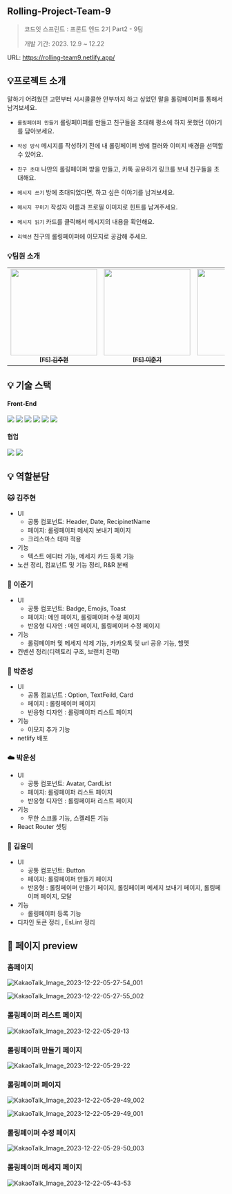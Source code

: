 ## Rolling-Project-Team-9

> 코드잇 스프린트 : 프론트 엔드 2기 Part2 - 9팀
>
> 개발 기간: 2023. 12.9 ~ 12.22


URL: https://rolling-team9.netlify.app/


## 💡프로젝트 소개

말하기 어려웠던 고민부터 시시콜콜한 안부까지 하고 싶었던 말을 롤링페이퍼를 통해서 남겨보세요.

  - `롤링페이퍼 만들기` 롤링페이퍼를 만들고 친구들을 초대해 평소에 하지 못했던 이야기를 담아보세요.
  
  - `작성 방식` 메시지를 작성하기 전에 내 롤링페이퍼 방에 컬러와 이미지 배경을 선택할 수 있어요.
  
  - `친구 초대` 나만의 롤링페이퍼 방을 만들고, 카톡 공유하기 링크를 보내 친구들을 초대해요.
  
  - `메시지 쓰기` 방에 초대되었다면, 하고 싶은 이야기를 남겨보세요.
  
  - `메시지 꾸미기` 작성자 이름과 프로필 이미지로 힌트를 남겨주세요.
  
  - `메시지 읽기` 카드를 클릭해서 메시지의 내용을 확인해요.
  
  - `리액션` 친구의 롤링페이퍼에 이모지로 공감해 주세요.


### 💡팀원 소개

<table>
  <tbody>
    <tr>
      <td align="center"><a href="https://github.com/kimbobby">
      <img width=200px src="https://velog.velcdn.com/images/ynmkim/post/1b0d1275-a0f9-4af0-addf-66ca92f70dbe/image.png" alt=""/><br />
      <sub><b>[FE] 김주현</b></sub></a><br /></td>
      <td align="center"><a href="https://github.com/eonpain">
      <img width=200px src="https://velog.velcdn.com/images/ynmkim/post/87530a1d-22d7-4f07-8f53-18fff05262c1/image.png" alt=""/><br />
      <sub><b>[FE] 이준기</b></sub></a><br /></td>
      <td align="center"><a href="https://github.com/juncastle97">
      <img width=200px src="https://velog.velcdn.com/images/ynmkim/post/14b3c722-1ce2-4539-94d5-c03e422ce006/image.png" alt=""/><br />
      <sub><b>[FE] 박준성</b></sub></a><br /></td>
      <td align="center"><a href="https://github.com/Useong0">
      <img width=200px src="https://velog.velcdn.com/images/ynmkim/post/0a00f9ad-94c3-43e7-bb86-d716fe1abd2f/image.png" alt=""/><br />
      <sub><b>[FE] 박운성</b></sub></a><br /></td>
       <td align="center"><a href="https://github.com/ynmkim">
      <img width=200px src="https://velog.velcdn.com/images/ynmkim/post/56184a02-b906-4d67-837d-1d99f97cf556/image.png" alt=""/><br />
      <sub><b>[FE] 김윤미</b></sub></a><br /></td>
    </tr>
  </tbody>
</table>

## 💡 기술 스택

#### Front-End

<div style="margin: ; text-align: left;" "text-align: left;">
  <img src="https://img.shields.io/badge/React-61DAFB?style=for-the-badge&logo=React&logoColor=white">
  <img src="https://img.shields.io/badge/Javascript-F7DF1E?style=for-the-badge&logo=Javascript&logoColor=white">
  <img src="https://img.shields.io/badge/HTML5-E34F26?style=for-the-badge&logo=HTML5&logoColor=white">
  <img src="https://img.shields.io/badge/StyledComponents-DB7093?style=for-the-badge&logo=StyledComponents&logoColor=white">
  <img src="https://img.shields.io/badge/Eslint-4B32C3?style=for-the-badge&logo=Eslint&logoColor=white">
  <img src="https://img.shields.io/badge/Prettier-F7B93E?style=for-the-badge&logo=Prettier&logoColor=white">
 </div>


#### 협업

 <div style="margin: ; text-align: left;" "text-align: left;"> 
   <img src="https://img.shields.io/badge/Git-F05032?style=for-the-badge&logo=Git&logoColor=white">
   <img src="https://img.shields.io/badge/Github-181717?style=for-the-badge&logo=Github&logoColor=white">
</div>

## 💡 역할분담

### 🐱 김주현

- UI
    - 공통 컴포넌트: Header, Date, RecipinetName
    - 페이지:  롤링페이퍼 메세지 보내기 페이지
    - 크리스마스 테마 적용
- 기능
    - 텍스트 에디터 기능, 메세지 카드 등록 기능
- 노션 정리, 컴포넌트 및 기능 정리, R&R 분배

### 💙 이준기

- UI
    - 공통 컴포넌트: Badge, Emojis, Toast
    - 페이지: 메인 페이지, 롤링페이퍼 수정 페이지
    - 반응형 디자인 :  메인 페이지, 롤링페이퍼 수정 페이지
- 기능
    - 롤링페이퍼 및 메세지 삭제 기능, 카카오톡 및 url 공유 기능, 헬멧
- 컨벤션 정리(디렉토리 구조, 브랜치 전략)

### 🧸 박준성

- UI
    - 공통 컴포넌트 : Option, TextFeild, Card
    - 페이지 : 롤링페이퍼 페이지
    - 반응형 디자인 :  롤링페이퍼 리스트 페이지
- 기능
    - 이모지 추가 기능
- netlify 배포

### ☁️ 박운성

- UI
    - 공통 컴포넌트: Avatar, CardList
    - 페이지: 롤링페이퍼 리스트 페이지
    - 반응형 디자인 :  롤링페이퍼 리스트 페이지
- 기능
    - 무한 스크롤 기능, 스켈레톤 기능
- React Router 셋팅

### 🍃 김윤미

- UI
    - 공통 컴포넌트: Button
    - 페이지: 롤링페이퍼 만들기 페이지
    - 반응형 : 롤링페이퍼 만들기 페이지, 롤링페이퍼 메세지 보내기 페이지, 롤링페이퍼 페이지, 모달
- 기능
    - 롤링페이퍼 등록 기능
- 디자인 토큰 정리 , EsLint 정리

## 👀 페이지 preview

### 홈페이지

![KakaoTalk_Image_2023-12-22-05-27-54_001](https://github.com/Rolling-Project-Team-9/rolling/assets/148737398/2bd87d33-4134-4568-a74e-a8cb4d7a12a8)

![KakaoTalk_Image_2023-12-22-05-27-55_002](https://github.com/Rolling-Project-Team-9/rolling/assets/148737398/f25e3aea-07ee-4264-a6d6-add04d710d1a)

### 롤링페이퍼 리스트 페이지

![KakaoTalk_Image_2023-12-22-05-29-13](https://github.com/Rolling-Project-Team-9/rolling/assets/148737398/190a605d-58ab-436a-8350-a5cbc158ec4a)

### 롤링페이퍼 만들기 페이지

![KakaoTalk_Image_2023-12-22-05-29-22](https://github.com/Rolling-Project-Team-9/rolling/assets/148737398/03596032-4794-442e-9e11-4bbcd2814435)

### 롤링페이퍼 페이지

![KakaoTalk_Image_2023-12-22-05-29-49_002](https://github.com/Rolling-Project-Team-9/rolling/assets/148737398/11038a00-a71d-4688-b2f4-04ab51e91483)

![KakaoTalk_Image_2023-12-22-05-29-49_001](https://github.com/Rolling-Project-Team-9/rolling/assets/148737398/b01b5804-dda8-4709-b634-8840c9973a6a)

### 롤링페이퍼 수정 페이지

![KakaoTalk_Image_2023-12-22-05-29-50_003](https://github.com/Rolling-Project-Team-9/rolling/assets/148737398/d3f7c4a0-dadc-4674-b3bb-d4cbff697834)

### 롤링페이퍼 메세지 페이지

![KakaoTalk_Image_2023-12-22-05-43-53](https://github.com/Rolling-Project-Team-9/rolling/assets/148737398/a9516546-004a-48d2-a6f3-6fab95652050)



